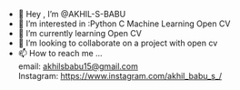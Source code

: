 - 👋 Hey , I’m @AKHIL-S-BABU
- 👀 I’m interested in :Python  C   Machine Learning    Open CV
- 🌱 I’m currently learning Open CV
- 💞️ I’m looking to collaborate on a project with open cv
- 📫 How to reach me ...<br />
    email: akhilsbabu15@gmail.com <br />
Instagram: https://www.instagram.com/akhil_babu_s_/

<!---
AKHIL-S-BABU/AKHIL-S-BABU is a ✨ special ✨ repository because its `README.md` (this file) appears on your GitHub profile.
You can click the Preview link to take a look at your changes.
--->
